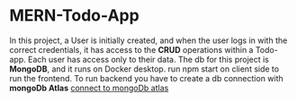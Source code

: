 # MERN-Todo-App

In this project, a User is initially created, and when the user logs in with the correct credentials, it has access to the **CRUD** operations within a Todo-app.
Each user has access only to their data.
The db for this project is **MongoDB**, and it runs on Docker desktop. 
run npm start on client side to run the frontend. To run backend you have to create a db connection with **mongoDb Atlas** [connect to mongoDb atlas](https://www.mongodb.com/docs/atlas/tutorial/connect-to-your-cluster/)
